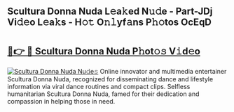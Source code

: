 ## Scultura Donna Nuda L𝚎a𝚔ed N𝚞𝚍e - Part-JDj Vi𝚍𝚎o L𝚎a𝚔s - H𝚘𝚝 O𝚗𝚕yf𝚊ns P𝚑𝚘tos OcEqD

# <h2><a href="http://kf6um2.oniu.top/?m=Scultura+Donna+Nuda">🔗👉 🔴 Scultura Donna Nuda P𝚑ot𝚘𝚜 V𝚒d𝚎o</a></h2>

[![Scultura Donna Nuda Nu𝚍e𝚜](https://i.imgur.com/0qMVB7G.gif)](http://kf6um2.oniu.top/?m=Scultura+Donna+Nuda)
Online innovator and multimedia entertainer Scultura Donna Nuda, recognized for disseminating dance and lifestyle information via viral dance routines and compact clips. Selfless humanitarian Scultura Donna Nuda, famed for their dedication and compassion in helping those in need.  
